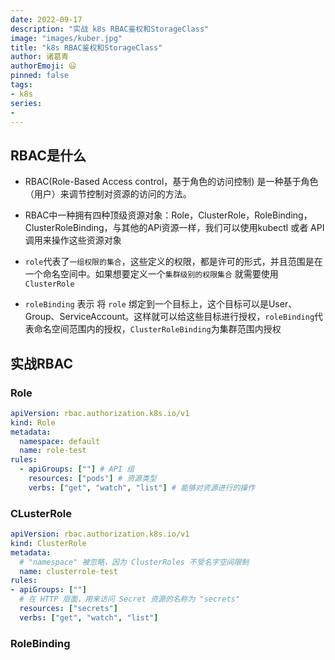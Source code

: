 ```yaml
---
date: 2022-09-17
description: "实战 k8s RBAC鉴权和StorageClass"
image: "images/kuber.jpg"
title: "k8s RBAC鉴权和StorageClass"
author: 诸葛青
authorEmoji: 😃
pinned: false
tags:
- k8s
series:
- 
---
```



## RBAC是什么
* RBAC(Role-Based Access control，基于角色的访问控制) 是一种基于角色（用户）来调节控制对资源的访问的方法。

* RBAC中一种拥有四种顶级资源对象：Role，ClusterRole，RoleBinding，ClusterRoleBinding，与其他的APi资源一样，我们可以使用kubectl 或者 API调用来操作这些资源对象

* `role`代表了`一组权限的集合`，这些定义的权限，都是许可的形式，并且范围是在一个命名空间中。如果想要定义一个`集群级别的权限集合` 就需要使用`ClusterRole`

* `roleBinding` 表示 将 `role` 绑定到一个目标上，这个目标可以是User、Group、ServiceAccount。这样就可以给这些目标进行授权，`roleBinding`代表命名空间范围内的授权，`ClusterRoleBinding`为集群范围内授权

## 实战RBAC

### Role
```yaml:role.yaml
apiVersion: rbac.authorization.k8s.io/v1
kind: Role
metadata:
  namespace: default
  name: role-test
rules:
  - apiGroups: [""] # API 组
    resources: ["pods"] # 资源类型
    verbs: ["get", "watch", "list"] # 能够对资源进行的操作
```

### CLusterRole
```yaml:clusterRole.yaml
apiVersion: rbac.authorization.k8s.io/v1
kind: ClusterRole
metadata:
  # "namespace" 被忽略，因为 ClusterRoles 不受名字空间限制
  name: clusterrole-test
rules:
- apiGroups: [""]
  # 在 HTTP 层面，用来访问 Secret 资源的名称为 "secrets"
  resources: ["secrets"]
  verbs: ["get", "watch", "list"]
```

### RoleBinding
```yaml:roleBinding.yaml

```
